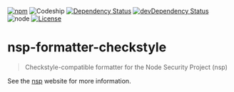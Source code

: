 [![npm](https://img.shields.io/npm/v/nsp-formatter-checkstyle.svg?maxAge=2592000&style=flat-square)](https://www.npmjs.com/package/nsp-formatter-checkstyle)
![Codeship](https://img.shields.io/codeship/959b47c0-1bb5-0134-f941-66de393c04b5.svg?maxAge=2592000&style=flat-square)
[![Dependency Status](https://img.shields.io/david/pigulla/nsp-formatter-checkstyle.svg?maxAge=2592000&style=flat-square)](https://david-dm.org/pigulla/nsp-formatter-checkstyle#info=dependencies)
[![devDependency Status](https://img.shields.io/david/dev/pigulla/nsp-formatter-checkstyle.svg?maxAge=2592000&style=flat-square)](https://david-dm.org/pigulla/nsp-formatter-checkstyle#info=devDependencies)
![node](https://img.shields.io/node/v/nsp-formatter-checkstyle.svg?maxAge=2592000&style=flat-square)
[![License](https://img.shields.io/npm/l/nsp-formatter-checkstyle.svg?maxAge=2592000&style=flat-square)](https://github.com/pigulla/nsp-formatter-checkstyle/blob/master/LICENSE)

# nsp-formatter-checkstyle

> Checkstyle-compatible formatter for the Node Security Project (nsp)

See the [nsp](https://github.com/nodesecurity/nsp) website for more information.
